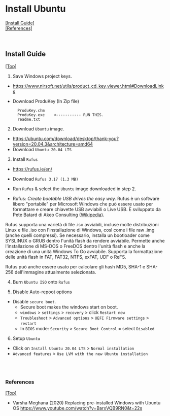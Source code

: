 # <span id='top'>Install Ubuntu</span>

[[Install Guide]](#Guide)  
[[References]](#ref)

<br>

## <span id='Guide'>Install Guide</span>

[[Top]](#top)

1. Save Windows project keys.

- https://www.nirsoft.net/utils/product_cd_key_viewer.html#DownloadLinks
- Download ProduKey (In Zip file)

        ProduKey.chm
        ProduKey.exe    <----------- RUN THIS.
        readme.txt

2. Download `Ubuntu` image.

- https://ubuntu.com/download/desktop/thank-you?version=20.04.3&architecture=amd64
- Download `Ubuntu 20.04 LTS`

3. Install `Rufus`

- https://rufus.ie/en/
- Download `Rufus 3.17 (1.3 MB)`
- Run `Rufus` & select the `Ubuntu` image downloaded in step 2.

- Rufus: _Create bootable USB drives the easy way._ Rufus è un software libero "portabile" per Microsoft Windows che può essere usato per formattare e creare chiavette USB avviabili o Live USB. È sviluppato da Pete Batard di Akeo Consulting ([Wikipedia](<https://it.wikipedia.org/wiki/Rufus_(software)>)).

Rufus supporta una varietà di file .iso avviabili, incluse molte distribuzioni Linux e file .iso con l'installazione di Windows, così come i file raw .img (anche quelli compressi). Se necessario, installa un bootloader come SYSLINUX o GRUB dentro l'unità flash da rendere avviabile. Permette anche l'installazione di MS-DOS o FreeDOS dentro l'unità flash e anche la creazione di una unità Windows To Go avviabile. Supporta la formattazione delle unità flash in FAT, FAT32, NTFS, exFAT, UDF o ReFS.

Rufus può anche essere usato per calcolare gli hash MD5, SHA-1 e SHA-256 dell'immagine attualmente selezionata.

4. Burn `Ubuntu ISO` onto `Rufus`

5. Disable Auto-repoot options

- Disable `secure boot`.
  - Secure boot makes the windows start on boot.
  - `windows` > `settings` > `recovery` > click `Restart now`
  - `Troubleshoot` > `Advanced options` > `UEFI Firmware settings` > `restart`
  - In `BIOS` mode: `Security` > `Secure Boot Control` = select `Disabled`

6. Setup `Ubuntu`

- Click on `Install Ubuntu 20.04 LTS` > `Normal installation`
- `Advanced features` > `Use LVM with the new Ubuntu installation`

<br>
<br>

### <span id='ref'>References</span>

[[Top]](#top)

- Varsha Meghana (2020) Replacing pre-installed Windows with Ubuntu OS https://www.youtube.com/watch?v=BarxVQB9RN0&t=22s

